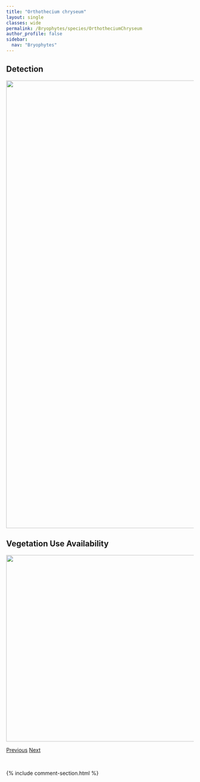 ```yaml
---
title: "Orthothecium chryseum"
layout: single
classes: wide
permalink: /Bryophytes/species/OrthotheciumChryseum
author_profile: false
sidebar:
  nav: "Bryophytes"
---
```


<h2>Detection</h2>

<a href="https://drive.google.com/uc?export=view&id=1HnoWboXoZtNqBKo8IYxNMoDuSv16RVQv">
<img src="https://drive.google.com/uc?export=view&id=1HnoWboXoZtNqBKo8IYxNMoDuSv16RVQv" height = "1200" width = "800">
</a>


<h2>Vegetation Use Availability</h2>

<a href="https://drive.google.com/uc?export=view&id=16e-9nIpFmX9cXZOOvSOEFr5rvgN2RgtN">
<img src="https://drive.google.com/uc?export=view&id=16e-9nIpFmX9cXZOOvSOEFr5rvgN2RgtN" height = "500" width = "1000">
</a>


<a href="/DevelopmentWebsite/Bryophytes/species/OreasMartiana" class="pagination--pager" title="Oreas martiana">Previous</a> <a href="/DevelopmentWebsite/Bryophytes/species/OrthotrichumAffine" class="pagination--pager" title="Orthotrichum affine">Next</a>

<p>&nbsp;</p>

{% include comment-section.html %}
